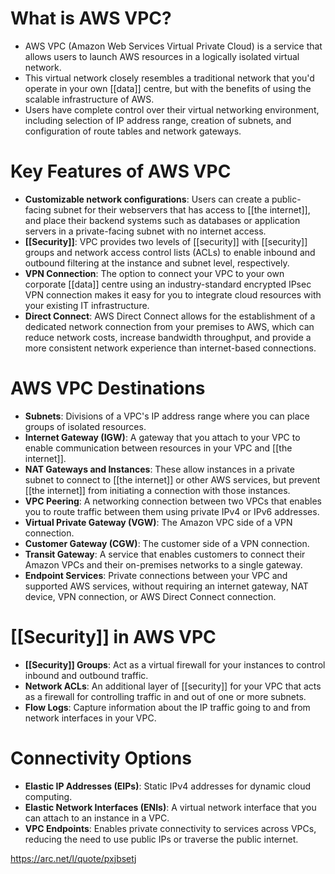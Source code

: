 # What is AWS VPC?

- AWS VPC (Amazon Web Services Virtual Private Cloud) is a service that allows users to launch AWS resources in a logically isolated virtual network.
- This virtual network closely resembles a traditional network that you'd operate in your own [[data]] centre, but with the benefits of using the scalable infrastructure of AWS.
- Users have complete control over their virtual networking environment, including selection of IP address range, creation of subnets, and configuration of route tables and network gateways.

# Key Features of AWS VPC

- **Customizable network configurations**: Users can create a public-facing subnet for their webservers that has access to [[the internet]], and place their backend systems such as databases or application servers in a private-facing subnet with no internet access.
- **[[Security]]**: VPC provides two levels of [[security]] with [[security]] groups and network access control lists (ACLs) to enable inbound and outbound filtering at the instance and subnet level, respectively.
- **VPN Connection**: The option to connect your VPC to your own corporate [[data]] centre using an industry-standard encrypted IPsec VPN connection makes it easy for you to integrate cloud resources with your existing IT infrastructure.
- **Direct Connect**: AWS Direct Connect allows for the establishment of a dedicated network connection from your premises to AWS, which can reduce network costs, increase bandwidth throughput, and provide a more consistent network experience than internet-based connections.

# AWS VPC Destinations

- **Subnets**: Divisions of a VPC's IP address range where you can place groups of isolated resources.
- **Internet Gateway (IGW)**: A gateway that you attach to your VPC to enable communication between resources in your VPC and [[the internet]].
- **NAT Gateways and Instances**: These allow instances in a private subnet to connect to [[the internet]] or other AWS services, but prevent [[the internet]] from initiating a connection with those instances.
- **VPC Peering**: A networking connection between two VPCs that enables you to route traffic between them using private IPv4 or IPv6 addresses.
- **Virtual Private Gateway (VGW)**: The Amazon VPC side of a VPN connection.
- **Customer Gateway (CGW)**: The customer side of a VPN connection.
- **Transit Gateway**: A service that enables customers to connect their Amazon VPCs and their on-premises networks to a single gateway.
- **Endpoint Services**: Private connections between your VPC and supported AWS services, without requiring an internet gateway, NAT device, VPN connection, or AWS Direct Connect connection.

# [[Security]] in AWS VPC

- **[[Security]] Groups**: Act as a virtual firewall for your instances to control inbound and outbound traffic.
- **Network ACLs**: An additional layer of [[security]] for your VPC that acts as a firewall for controlling traffic in and out of one or more subnets.
- **Flow Logs**: Capture information about the IP traffic going to and from network interfaces in your VPC.

# Connectivity Options

- **Elastic IP Addresses (EIPs)**: Static IPv4 addresses for dynamic cloud computing.
- **Elastic Network Interfaces (ENIs)**: A virtual network interface that you can attach to an instance in a VPC.
- **VPC Endpoints**: Enables private connectivity to services across VPCs, reducing the need to use public IPs or traverse the public internet.

https://arc.net/l/quote/pxjbsetj